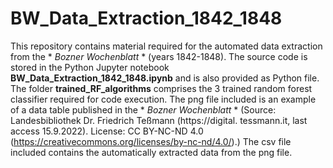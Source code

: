# BW_Data_Extraction_1842_1848

This repository contains material required for the automated data extraction from the * *Bozner Wochenblatt* * (years 1842-1848). 
The source code is stored in the Python Jupyter notebook **BW_Data_Extraction_1842_1848.ipynb** and is also provided as Python file. The folder **trained_RF_algorithms** comprises the 3 trained random forest classifier required for code execution.
The png file included is an example of a data table published in the * *Bozner Wochenblatt* * (Source: Landesbibliothek Dr. Friedrich Teßmann (https://digital.
tessmann.it, last access 15.9.2022). License: CC BY-NC-ND 4.0 (https://creativecommons.org/licenses/by-nc-nd/4.0/).) The csv file included contains the automatically extracted data from the png file.